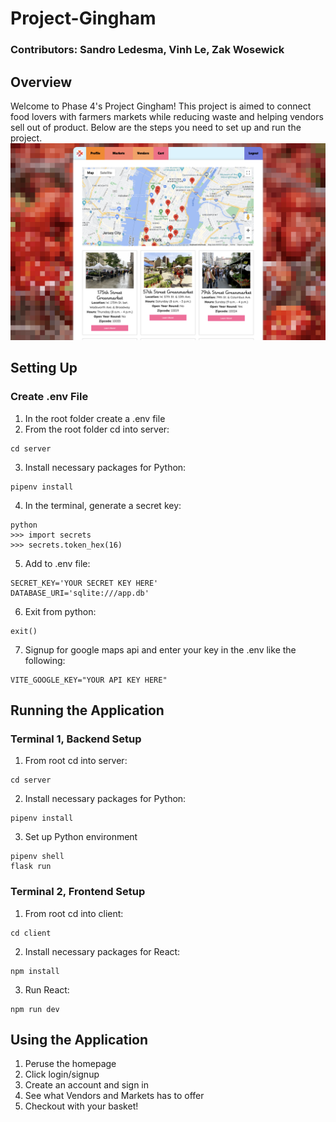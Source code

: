 # Project-Gingham
### Contributors: Sandro Ledesma, Vinh Le, Zak Wosewick

## Overview
Welcome to Phase 4's Project Gingham! This project is aimed to connect food lovers with farmers markets while reducing waste and helping vendors sell out of product. Below are the steps you need to set up and run the project.
<img width="1280" alt="Homepage" src="https://raw.githubusercontent.com/zaklance/Project-Gingham/main/client/src/assets/images/gingham-site.png">


## Setting Up

### Create .env File
1. In the root folder create a .env file
2. From the root folder cd into server:
```
cd server
```
3. Install necessary packages for Python:
```
pipenv install
```
4. In the terminal, generate a secret key:
```
python
>>> import secrets
>>> secrets.token_hex(16)
```
5. Add to .env file:
```
SECRET_KEY='YOUR SECRET KEY HERE'
DATABASE_URI='sqlite:///app.db'
```
6. Exit from python:
```
exit()
```
7. Signup for google maps api and enter your key in the .env like the following:
```
VITE_GOOGLE_KEY="YOUR API KEY HERE"
```

## Running the Application
### Terminal 1, Backend Setup

1. From root cd into server:
```
cd server
```
2. Install necessary packages for Python:
```
pipenv install
```
3. Set up Python environment
```
pipenv shell
flask run
```

### Terminal 2, Frontend Setup

1. From root cd into client:
```
cd client
```
2. Install necessary packages for React:
```
npm install
```
3. Run React:
```
npm run dev
```

## Using the Application

1. Peruse the homepage
2. Click login/signup
3. Create an account and sign in
4. See what Vendors and Markets has to offer
5. Checkout with your basket!

